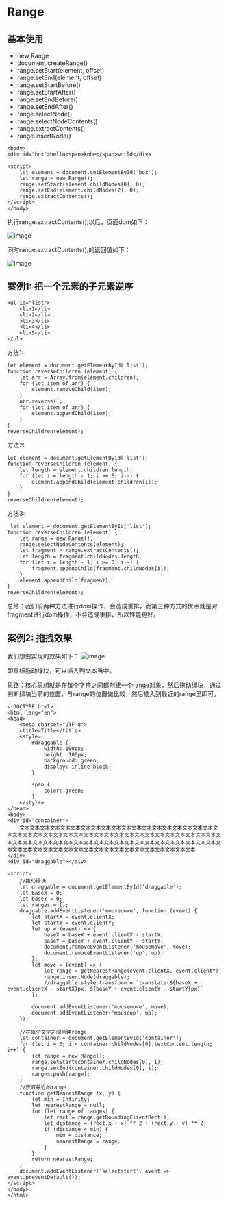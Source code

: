 # Range


## 基本使用

* new Range
* document.createRange()
* range.setStart(element, offset)
* range.setEnd(element, offset)
* range.setStartBefore()
* range.setStartAfter()
* range.setEndBefore()
* range.setEndAfter()
* range.selectNode()
* range.selectNodeContents()
* range.extractContents()
* range.insertNode()

```
<body>
<div id="box">hello<span>kobe</span>world</div>

<script>
    let element = document.getElementById('box');
    let range = new Range();
    range.setStart(element.childNodes[0], 0);
    range.setEnd(element.childNodes[2], 0);
    range.extractContents();
</script>
</body>
```
执行range.extractContents();以后，页面dom如下：

![image](http://note.youdao.com/yws/res/7998/5B3413DB8BF94D0A8A50951C74DC2A14)

同时range.extractContents();的返回值如下：

![image](http://note.youdao.com/yws/res/8001/AF4127544A96410C90592B00CD6A8536)



## 案例1: 把一个元素的子元素逆序

```
<ul id="list">
    <li>1</li>
    <li>2</li>
    <li>3</li>
    <li>4</li>
    <li>5</li>
</ul>
```

方法1:
```
let element = document.getElementById('list');
function reverseChildren (element) {
    let arr = Array.from(element.children);
    for (let item of arr) {
        element.removeChild(item);
    }
    arr.reverse();
    for (let item of arr) {
        element.appendChild(item);
    }
}
reverseChildren(element);
```

方法2:
```
let element = document.getElementById('list');
function reverseChildren (element) {
    let length = element.children.length;
    for (let i = length - 1; i >= 0; i--) {
        element.appendChild(element.children[i]);
    }
}
reverseChildren(element);
```
方法3:
```
 let element = document.getElementById('list');
function reverseChildren (element) {
    let range = new Range();
    range.selectNodeContents(element);
    let fragment = range.extractContents();
    let length = fragment.childNodes.length;
    for (let i = length - 1; i >= 0; i--) {
        fragment.appendChild(fragment.childNodes[i]);
    }
    element.appendChild(fragment);
}
reverseChildren(element);
```

总结：我们前两种方法进行dom操作，会造成重排，而第三种方式的优点就是对fragment进行dom操作，不会造成重排，所以性能更好。


## 案例2: 拖拽效果

我们想要实现的效果如下：
![image](http://note.youdao.com/yws/res/8011/1041491A21A54AC0B3244F7414389C48)

即鼠标拖动绿块，可以插入到文本当中。

思路：核心思想就是在每个字符之间都创建一个range对象，然后拖动绿块，通过判断绿块当前的位置，与range的位置做比较，然后插入到最近的range里即可。

```
<!DOCTYPE html>
<html lang="en">
<head>
    <meta charset="UTF-8">
    <title>Title</title>
    <style>
        #draggable {
            width: 100px;
            height: 100px;
            background: green;
            display: inline-block;
        }

        span {
            color: green;
        }
    </style>
</head>
<body>
<div id="container">
    文本文本文本文本文本文本文本文本文本文本文本文本文本文本文本文本文本文本文本文本文本文本文本文本文本文本文本文本文本文本文本文本文本文本文本文本文本文本文本文本文本文本文本文本文本文本文本文本文本文本文本文本文本文本文本文本文本文本文本文本文本文本文本文本文本文本文本文本文本文本文本文本文本文本文本文本文本文本文本文本
</div>
<div id="draggable"></div>

<script>
    //拖动绿块
    let draggable = document.getElementById('draggable');
    let baseX = 0;
    let baseY = 0;
    let ranges = [];
    draggable.addEventListener('mousedown', function (event) {
        let startX = event.clientX;
        let startY = event.clientY;
        let up = (event) => {
            baseX = baseX + event.clientX - startX;
            baseY = baseY + event.clientY - startY;
            document.removeEventListener('mousemove', move);
            document.removeEventListener('up', up);
        };
        let move = (event) => {
            let range = getNearestRange(event.clientX, event.clientY);
            range.insertNode(draggable);
            //draggable.style.transform = `translate(${baseX + event.clientX - startX}px, ${baseY + event.clientY - startY}px)`
        };

        document.addEventListener('mousemove', move);
        document.addEventListener('mouseup', up);
    });

    //在每个文字之间创建range
    let container = document.getElementById('container');
    for (let i = 0; i < container.childNodes[0].textContent.length; i++) {
        let range = new Range();
        range.setStart(container.childNodes[0], i);
        range.setEnd(container.childNodes[0], i);
        ranges.push(range);
    }
    //获取最近的range
    function getNearestRange (x, y) {
        let min = Infinity;
        let nearestRange = null;
        for (let range of ranges) {
            let rect = range.getBoundingClientRect();
            let distance = (rect.x - x) ** 2 + (rect.y - y) ** 2;
            if (distance < min) {
                min = distance;
                nearestRange = range;
            }
        }
        return nearestRange;
    }
    document.addEventListener('selectstart', event => event.preventDefault());
</script>
</body>
</html>

```

